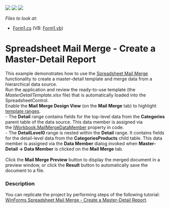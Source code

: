 <!-- default badges list -->
![](https://img.shields.io/endpoint?url=https://codecentral.devexpress.com/api/v1/VersionRange/128614019/14.1.3%2B)
[![](https://img.shields.io/badge/Open_in_DevExpress_Support_Center-FF7200?style=flat-square&logo=DevExpress&logoColor=white)](https://supportcenter.devexpress.com/ticket/details/T109795)
[![](https://img.shields.io/badge/📖_How_to_use_DevExpress_Examples-e9f6fc?style=flat-square)](https://docs.devexpress.com/GeneralInformation/403183)
<!-- default badges end -->
<!-- default file list -->
*Files to look at*:

* [Form1.cs](./CS/DXApplication1/Form1.cs) (VB: [Form1.vb](./VB/DXApplication1/Form1.vb))
<!-- default file list end -->
# Spreadsheet Mail Merge - Create a Master-Detail Report


This example demonstrates how to use the <a href="http://help.devexpress.com/#WindowsForms/CustomDocument16257">Spreadsheet Mail Merge</a> functionality to create a master-detail template and merge data from a hierarchical data source.<br />Run the application and review the ready-to-use template (the <em>MasterDetailTemplate.xlsx</em> file) that is automatically loaded into the SpreadsheetControl.<br />Enable the <strong>Mail Merge Design View</strong> (on the <strong>Mail Merge</strong> tab) to highlight <a href="http://help.devexpress.com/#WindowsForms/CustomDocument17018">template ranges</a>.<br />- The <strong>Detail</strong> range contains fields for the top-level data from the <strong>Categories</strong> parent table of the data source. This data member is assigned via the <a href="http://help.devexpress.com/#CoreLibraries/DevExpressSpreadsheetIWorkbook_MailMergeDataMembertopic">IWorkbook.MailMergeDataMember</a> property in code.<br />- The <strong>DetailLevel0</strong> range is nested within the <strong>Detail</strong> range. It contains fields for the detail-level data from the <strong>CategoriesProducts</strong> child table. This data member is assigned via the <strong>Data Member</strong> dialog invoked when <strong>Master-Detail -> Data Member</strong> is clicked on the <strong>Mail Merge</strong> tab. <br /><br />Click the <strong>Mail Merge Preview</strong> button to display the merged document in a preview window, or click the <strong>Result</strong> button to automatically save the document to a file.


<h3>Description</h3>

You can replicate the project by performing steps of&nbsp;the following tutorial: <a href="http://help.devexpress.com/#WindowsForms/CustomDocument16965">WinForms Spreadsheet Mail Merge - Create a Master-Detail Report</a>.

<br/>


